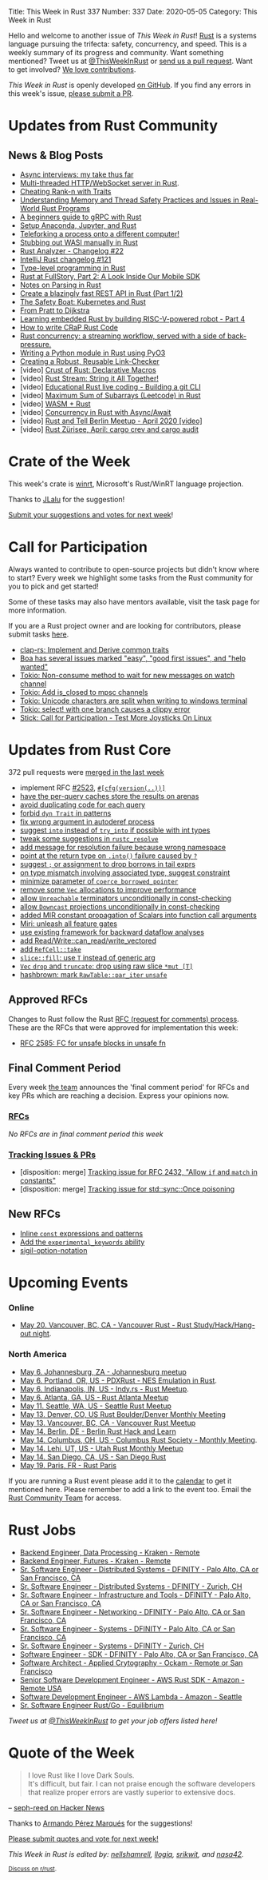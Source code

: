 Title: This Week in Rust 337
Number: 337
Date: 2020-05-05
Category: This Week in Rust

Hello and welcome to another issue of *This Week in Rust*!
[Rust](http://rust-lang.org) is a systems language pursuing the trifecta: safety, concurrency, and speed.
This is a weekly summary of its progress and community.
Want something mentioned? Tweet us at [@ThisWeekInRust](https://twitter.com/ThisWeekInRust) or [send us a pull request](https://github.com/cmr/this-week-in-rust).
Want to get involved? [We love contributions](https://github.com/rust-lang/rust/blob/master/CONTRIBUTING.md).

*This Week in Rust* is openly developed [on GitHub](https://github.com/cmr/this-week-in-rust).
If you find any errors in this week's issue, [please submit a PR](https://github.com/cmr/this-week-in-rust/pulls).

# Updates from Rust Community

## News & Blog Posts

* [Async interviews: my take thus far](https://smallcultfollowing.com/babysteps/blog/2020/04/30/async-interviews-my-take-thus-far/)
* [Multi-threaded HTTP/WebSocket server in Rust](https://sergey-melnychuk.github.io/2020/04/27/multi-threaded-http-websocket-server-in-rust/).
* [Cheating Rank-n with Traits](https://leshow.github.io/post/cheat_rank_n/)
* [Understanding Memory and Thread Safety Practices
and Issues in Real-World Rust Programs](https://cseweb.ucsd.edu/~yiying/RustStudy-PLDI20.pdf)
* [A beginners guide to gRPC with Rust](https://dev.to/anshulgoyal15/a-beginners-guide-to-grpc-with-rust-3c7o)
* [Setup Anaconda, Jupyter, and Rust](https://shahinrostami.com/posts/programming/rust-notebooks/setup-anaconda-jupyter-and-rust/)
* [Teleforking a process onto a different computer!](https://thume.ca/2020/04/18/telefork-forking-a-process-onto-a-different-computer/)
* [Stubbing out WASI manually in Rust](http://www.jakubkonka.com/2020/04/28/rust-wasi-from-scratch.html)
* [Rust Analyzer - Changelog #22](https://rust-analyzer.github.io/thisweek/2020/04/27/changelog-22.html)
* [IntelliJ Rust changelog #121](https://intellij-rust.github.io/2020/04/27/changelog-121.html)
* [Type-level programming in Rust](http://willcrichton.net/notes/type-level-programming/)
* [Rust at FullStory, Part 2: A Look Inside Our Mobile SDK](https://bionic.fullstory.com/rust-at-fullstory-part-2/)
* [Notes on Parsing in Rust](https://blog.wesleyac.com/posts/rust-parsing)
* [Create a blazingly fast REST API in Rust (Part 1/2)](https://docs.qovery.com/guides/tutorial/create-a-blazingly-fast-api-in-rust-part-1/)
* [The Safety Boat: Kubernetes and Rust](https://msrc-blog.microsoft.com/2020/04/29/the-safety-boat-kubernetes-and-rust/)
* [From Pratt to Dijkstra](https://matklad.github.io//2020/04/15/from-pratt-to-dijkstra.html)
* [Learning embedded Rust by building RISC-V-powered robot - Part 4](https://k155la3.blog/2020/04/19/learning-embedded-rust-by-building-riscv-powered-robot-part-4/)
* [How to write CRaP Rust Code](https://blog.logrocket.com/how-to-write-crap-rust-code/)
* [Rust concurrency: a streaming workflow, served with a side of back-pressure.](https://medium.com/@polyglot_factotum/rust-concurrency-a-streaming-workflow-served-with-a-side-of-back-pressure-955bdf0266b5)
* [Writing a Python module in Rust using PyO3](https://kushaldas.in/posts/writing-python-module-in-rust-using-pyo3.html)
* [Creating a Robust, Reusable Link-Checker](http://adventures.michaelfbryan.com/posts/linkchecker/)
* [video] [Crust of Rust: Declarative Macros](https://www.youtube.com/watch?v=q6paRBbLgNw)
* [video] [Rust Stream: String it All Together!](https://www.youtube.com/watch?v=7I11degAElQ)
* [video] [Educational Rust live coding - Building a git CLI](https://www.youtube.com/watch?v=YFzF1AHYjes)
* [video] [Maximum Sum of Subarrays (Leetcode) in Rust](https://www.youtube.com/watch?v=G1deF4Rehlw)
* [video] [WASM + Rust](https://www.youtube.com/watch?list=PLDWmoWFf46gj7htqRU1yNwM3SeaqfLKhH&v=gpaNGlka7FY&feature=emb_logo)
* [video] [Concurrency in Rust with Async/Await](https://www.youtube.com/watch?v=hrNoTZMG2MU)
* [video] [Rust and Tell Berlin Meetup - April 2020 [video]](https://www.youtube.com/watch?v=yGuxtodWYDs)
* [video] [Rust Zürisee, April: cargo crev and cargo audit](https://www.youtube.com/watch?v=_xS40wqO8GA)

# Crate of the Week

This week's crate is [winrt](https://github.com/microsoft/winrt-rs), Microsoft's Rust/WinRT language projection.

Thanks to [JLalu](https://users.rust-lang.org/t/crate-of-the-week/2704/767) for the suggestion!

[Submit your suggestions and votes for next week][submit_crate]!

[submit_crate]: https://users.rust-lang.org/t/crate-of-the-week/2704

# Call for Participation

Always wanted to contribute to open-source projects but didn't know where to start?
Every week we highlight some tasks from the Rust community for you to pick and get started!

Some of these tasks may also have mentors available, visit the task page for more information.

If you are a Rust project owner and are looking for contributors, please submit tasks [here][guidelines].

* [clap-rs: Implement and Derive common traits](https://github.com/clap-rs/clap/issues/952)
* [Boa has several issues marked "easy", "good first issues", and "help wanted"](https://github.com/jasonwilliams/boa/issues)
* [Tokio: Non-consume method to wait for new messages on watch channel](https://github.com/tokio-rs/tokio/issues/2404)
* [Tokio: Add is_closed to mpsc channels](https://github.com/tokio-rs/tokio/issues/2469)
* [Tokio: Unicode characters are split when writing to windows terminal](https://github.com/tokio-rs/tokio/issues/2380)
* [Tokio: select! with one branch causes a clippy error](https://github.com/tokio-rs/tokio/issues/2251)
* [Stick: Call for Participation - Test More Joysticks On Linux](https://github.com/libcala/stick/issues/5)

[guidelines]: https://users.rust-lang.org/t/twir-call-for-participation/4821

# Updates from Rust Core

372 pull requests were [merged in the last week][merged]

[merged]: https://github.com/search?q=is%3Apr+org%3Arust-lang+is%3Amerged+merged%3A2020-04-27..2020-05-04

* implement RFC [#2523](https://rust-lang.github.io/rfcs/2523-cfg-path-version.html), [`#[cfg(version(..))]`](https://github.com/rust-lang/rust/pull/71314)
* [have the per-query caches store the results on arenas](https://github.com/rust-lang/rust/pull/70674)
* [avoid duplicating code for each query](https://github.com/rust-lang/rust/pull/69808)
* [forbid `dyn Trait` in patterns](https://github.com/rust-lang/rust/pull/71038)
* [fix wrong argument in autoderef process](https://github.com/rust-lang/rust/pull/71627)
* [suggest `into` instead of `try_into` if possible with int types](https://github.com/rust-lang/rust/pull/71617)
* [tweak some suggestions in `rustc_resolve`](https://github.com/rust-lang/rust/pull/71438)
* [add message for resolution failure because wrong namespace](https://github.com/rust-lang/rust/pull/71419)
* [point at the return type on `.into()` failure caused by `?`](https://github.com/rust-lang/rust/pull/71409)
* [suggest `;` or assignment to drop borrows in tail exprs](https://github.com/rust-lang/rust/pull/71217)
* [on type mismatch involving associated type, suggest constraint](https://github.com/rust-lang/rust/pull/71108)
* [minimize parameter of `coerce_borrowed_pointer`](https://github.com/rust-lang/rust/pull/71524)
* [remove some `Vec` allocations to improve performance](https://github.com/rust-lang/rust/pull/71268)
* [allow `Unreachable` terminators unconditionally in const-checking](https://github.com/rust-lang/rust/pull/71691)
* [allow `Downcast` projections unconditionally in const-checking](https://github.com/rust-lang/rust/pull/71688)
* [added MIR constant propagation of Scalars into function call arguments](https://github.com/rust-lang/rust/pull/71697)
* [Miri: unleash all feature gates](https://github.com/rust-lang/rust/pull/71631)
* [use existing framework for backward dataflow analyses](https://github.com/rust-lang/rust/pull/71006)
* [add Read/Write::can_read/write_vectored](https://github.com/rust-lang/rust/pull/67841)
* [add `RefCell::take`](https://github.com/rust-lang/rust/pull/71398)
* [`slice::fill`: use `T` instead of generic arg](https://github.com/rust-lang/rust/pull/71165)
* [`Vec` `drop` and `truncate`: drop using raw slice `*mut [T]`](https://github.com/rust-lang/rust/pull/71148)
* [hashbrown: mark `RawTable::par_iter` `unsafe`](https://github.com/rust-lang/hashbrown/pull/157)

## Approved RFCs

Changes to Rust follow the Rust [RFC (request for comments) process](https://github.com/rust-lang/rfcs#rust-rfcs). These
are the RFCs that were approved for implementation this week:

* [RFC 2585: FC for unsafe blocks in unsafe fn](https://github.com/rust-lang/rfcs/pull/2585)

## Final Comment Period

Every week [the team](https://www.rust-lang.org/team.html) announces the
'final comment period' for RFCs and key PRs which are reaching a
decision. Express your opinions now.


### [RFCs](https://github.com/rust-lang/rfcs/labels/final-comment-period)

*No RFCs are in final comment period this week*

### [Tracking Issues & PRs](https://github.com/rust-lang/rust/labels/final-comment-period)

* [disposition: merge] [Tracking issue for RFC 2432, "Allow `if` and `match` in constants"](https://github.com/rust-lang/rust/issues/49146)
* [disposition: merge] [Tracking issue for std::sync::Once poisoning](https://github.com/rust-lang/rust/issues/33577)

## New RFCs

* [Inline `const` expressions and patterns](https://github.com/rust-lang/rfcs/pull/2920)
* [Add the `experimental_keywords` ability](https://github.com/rust-lang/rfcs/pull/2919)
* [sigil-option-notation](https://github.com/rust-lang/rfcs/pull/2918)

# Upcoming Events

### Online

* [May 20. Vancouver, BC, CA - Vancouver Rust - Rust Study/Hack/Hang-out night](https://www.meetup.com/Vancouver-Rust/events/qnrgnrybchbbc/).

### North America

* [May 6. Johannesburg, ZA - Johannesburg meetup](https://www.meetup.com/Johannesburg-Rust-Meetup)
* [May  6. Portland, OR, US - PDXRust - NES Emulation in Rust](https://www.meetup.com/PDXRust/events/269165311/).
* [May  6. Indianapolis, IN, US - Indy.rs - Rust Meetup](https://www.meetup.com/indyrs/events/dtqwprybchbjb/).
* [May 6. Atlanta, GA, US - Rust Atlanta Meetup](https://www.meetup.com/Rust-ATL/)
* [May 11. Seattle, WA, US - Seattle Rust Meetup](http://www.meetup.com/Seattle-Rust-Meetup/)
* [May 13. Denver, CO, US Rust Boulder/Denver Monthly Meeting](https://www.meetup.com/Rust-Boulder-Denver/)
* [May 13. Vancouver, BC, CA - Vancouver Rust Meetup](https://www.meetup.com/Vancouver-Rust/events/)
* [May 14. Berlin, DE - Berlin Rust Hack and Learn](https://berline.rs/)
* [May 14. Columbus, OH, US - Columbus Rust Society - Monthly Meeting](https://www.meetup.com/columbus-rs/events/dpkhgrybchbsb/).
* [May 14. Lehi, UT, US - Utah Rust Monthly Meetup](https://www.meetup.com/utahrust)
* [May 14. San Diego, CA, US - San Diego Rust](http://meetu.ps/c/2vF0G/4DXV4/a)
* [May 19. Paris, FR - Rust Paris](https://www.meetup.com/Rust-Paris)

If you are running a Rust event please add it to the [calendar] to get
it mentioned here. Please remember to add a link to the event too.
Email the [Rust Community Team][community] for access.

[calendar]: https://www.google.com/calendar/embed?src=apd9vmbc22egenmtu5l6c5jbfc%40group.calendar.google.com
[community]: mailto:community-team@rust-lang.org

# Rust Jobs
* [Backend Engineer, Data Processing - Kraken - Remote](https://jobs.lever.co/kraken/246f7fd2-000a-4f61-8f53-b1cc783d51cb)
* [Backend Engineer, Futures - Kraken - Remote](https://jobs.lever.co/kraken/fe1e07f4-6d7c-4f65-9a8f-27cf3b3fd2b1)
* [Sr. Software Engineer - Distributed Systems - DFINITY - Palo Alto, CA or San Francisco, CA](https://boards.greenhouse.io/dfinity/jobs/4408999002)
* [Sr. Software Engineer - Distributed Systems - DFINITY - Zurich, CH](https://boards.greenhouse.io/dfinity/jobs/4409033002)
* [Sr. Software Engineer - Infrastructure and Tools - DFINITY - Palo Alto, CA or San Francisco, CA](https://boards.greenhouse.io/dfinity/jobs/4473085002)
* [Sr. Software Engineer - Networking - DFINITY - Palo Alto, CA or San Francisco, CA](https://boards.greenhouse.io/dfinity/jobs/4408980002)
* [Sr. Software Engineer - Systems - DFINITY - Palo Alto, CA or San Francisco, CA](https://boards.greenhouse.io/dfinity/jobs/4408974002)
* [Sr. Software Engineer - Systems - DFINITY - Zurich, CH](https://boards.greenhouse.io/dfinity/jobs/4408981002)
* [Software Engineer - SDK - DFINITY - Palo Alto, CA or San Francisco, CA](https://boards.greenhouse.io/dfinity/jobs/4286745002)
* [Software Architect - Applied Crytography - Ockam - Remote or San Francisco](https://www.ockam.io/team/Software-Architect-Applied-Cryptography-in-Rust/61e07e82-0589-51de-b250-42dbceb31c3c)
* [Senior Software Development Engineer - AWS Rust SDK - Amazon - Remote USA](https://www.amazon.jobs/en/jobs/1124901/senior-software-development-engineer-aws-rust-sdk)
* [Software Development Engineer - AWS Lambda - Amazon - Seattle](https://amazon.jobs/en/jobs/1104420/software-development-engineer-aws-lambda)
* [Sr. Software Engineer Rust/Go - Equilibrium](https://www.notion.so/Hiring-Senior-Software-Engineer-Rust-Go-e6c94ccc261f426c80a483c7fc642412)

*Tweet us at [@ThisWeekInRust](https://twitter.com/ThisWeekInRust) to get your job offers listed here!*

# Quote of the Week

> I love Rust like I love Dark Souls.  
> It's difficult, but fair. I can not praise enough the software developers that realize proper errors are vastly superior to extensive docs.

– [seph-reed on Hacker News](https://news.ycombinator.com/item?id=23032636)

Thanks to [Armando Pérez Marqués](https://users.rust-lang.org/t/twir-quote-of-the-week/328/864) for the suggestions!

[Please submit quotes and vote for next week!](https://users.rust-lang.org/t/twir-quote-of-the-week/328)

*This Week in Rust is edited by: [nellshamrell](https://github.com/nellshamrell), [llogiq](https://github.com/llogiq), [srikwit](https://github.com/srikwit), and [nasa42](https://github.com/nasa42).*

<small>[Discuss on r/rust](https://www.reddit.com/r/rust/comments/geagy0/this_week_in_rust_337/).</small>

